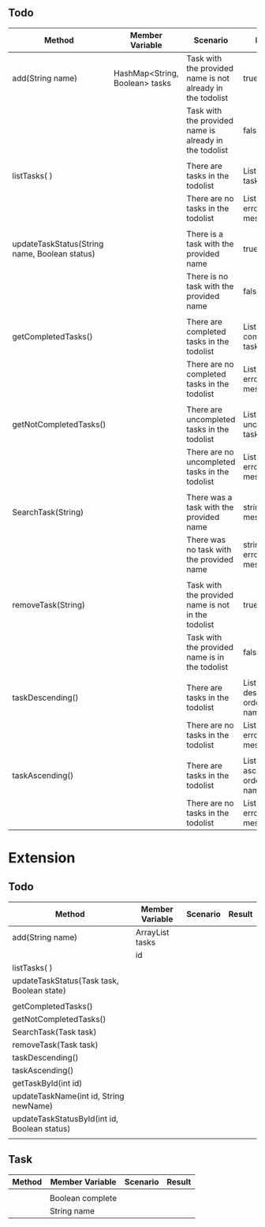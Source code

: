 ## Todo 

| Method                                        | Member Variable                | Scenario                                                   | Result                                  |
|-----------------------------------------------|--------------------------------|------------------------------------------------------------|-----------------------------------------|
| add(String name)                              | HashMap<String, Boolean> tasks | Task with the provided name is not already in the todolist | true                                    |
|                                               |                                | Task with the provided name is already in the todolist     | false                                   |
|                                               |                                |                                                            |                                         |
| listTasks( )                                  |                                | There are tasks in the todolist                            | List<string> with all tasks             |
|                                               |                                | There are no tasks in the todolist                         | List<string> with error message         |
|                                               |                                |                                                            |                                         |
| updateTaskStatus(String name, Boolean status) |                                | There is a task with the provided name                     | true                                    |
|                                               |                                | There is no task with the provided name                    | false                                   |
|                                               |                                |                                                            |                                         |
| getCompletedTasks()                           |                                | There are completed tasks in the todolist                  | List<string> with all completed tasks   |
|                                               |                                | There are no completed tasks in the todolist               | List<string> with error message         |
|                                               |                                |                                                            |                                         |
| getNotCompletedTasks()                        |                                | There are uncompleted tasks in the todolist                | List<string> with all uncompleted tasks |
|                                               |                                | There are no uncompleted tasks in the todolist             | List<string> with error message         |
|                                               |                                |                                                            |                                         |
| SearchTask(String)                            |                                | There was a task with the provided name                    | string with a message                   |
|                                               |                                | There was no task with the provided name                   | string with error message               |
|                                               |                                |                                                            |                                         |
| removeTask(String)                            |                                | Task with the provided name is not in the todolist         | true                                    |
|                                               |                                | Task with the provided name is in the todolist             | false                                   |
|                                               |                                |                                                            |                                         |
| taskDescending()                              |                                | There are tasks in the todolist                            | List<string> in descending order by name      |
|                                               |                                | There are no tasks in the todolist                         | List<string> with error message               |
|                                               |                                |                                                            |                                         |
| taskAscending()                               |                                | There are tasks in the todolist                            | List<string> in ascending order by name       |
|                                               |                                | There are no tasks in the todolist                         | List<string> with error message               |



# Extension

## Todo

| Method                                       | Member Variable       | Scenario | Result |
|----------------------------------------------|-----------------------|----------|--------|
| add(String name)                             | ArrayList<Task> tasks |          |        |
|                                              | id                    |          |        |
| listTasks( )                                 |                       |          |        |
| updateTaskStatus(Task task, Boolean state)   |                       |          |        |
|                                              |                       |          |        |
| getCompletedTasks()                          |                       |          |        |
| getNotCompletedTasks()                       |                       |          |        |
| SearchTask(Task task)                        |                       |          |        |
| removeTask(Task task)                        |                       |          |        |
| taskDescending()                             |                       |          |        |
| taskAscending()                              |                       |          |        |
| getTaskById(int id)                          |                       |          |        |
| updateTaskName(int id, String newName)       |                       |          |        |
| updateTaskStatusById(int id, Boolean status) |                       |          |        |
|                                              |                       |          |        |

## Task

| Method | Member Variable  | Scenario | Result |
|--------|------------------|----------|--------|
|        |                  |          |        |
|        | Boolean complete |          |        |
|        | String name      |          |        |